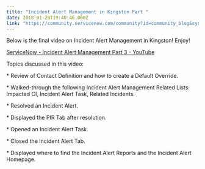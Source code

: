 ```yaml
---
title: "Incident Alert Management in Kingston Part "
date: 2018-01-28T19:40:46.000Z
link: "https://community.servicenow.com/community?id=community_blog&sys_id=cefd662ddbd0dbc01dcaf3231f961919"
---
```

<p>Below is the final video on Incident Alert Management in Kingston! Enjoy!</p><p></p><p><a href="https://youtu.be/htbXQl84ul8" title="https://youtu.be/htbXQl84ul8">ServiceNow - Incident Alert Management Part 3 - YouTube</a> </p><p></p><p>Topics discussed in this video:</p><p></p><p>* Review of Contact Definition and how to create a Default Override.</p><p>* Walked-through the following Incident Alert Management Related Lists: Impacted CI, Incident Alert Task, Related Incidents.</p><p>* Resolved an Incident Alert.</p><p>* Displayed the PIR Tab after resolution.</p><p>* Opened an Incident Alert Task.</p><p>* Closed the Incident Alert Tab.</p><p>* Displayed where to find the Incident Alert Reports and the Incident Alert Homepage.</p>
